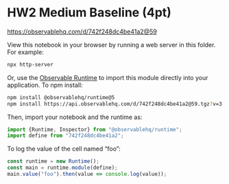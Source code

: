 # HW2 Medium Baseline (4pt)

https://observablehq.com/d/742f248dc4be41a2@59

View this notebook in your browser by running a web server in this folder. For
example:

~~~sh
npx http-server
~~~

Or, use the [Observable Runtime](https://github.com/observablehq/runtime) to
import this module directly into your application. To npm install:

~~~sh
npm install @observablehq/runtime@5
npm install https://api.observablehq.com/d/742f248dc4be41a2@59.tgz?v=3
~~~

Then, import your notebook and the runtime as:

~~~js
import {Runtime, Inspector} from "@observablehq/runtime";
import define from "742f248dc4be41a2";
~~~

To log the value of the cell named “foo”:

~~~js
const runtime = new Runtime();
const main = runtime.module(define);
main.value("foo").then(value => console.log(value));
~~~
